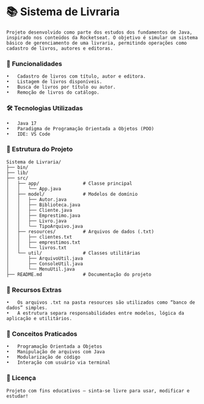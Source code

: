 # 📚 Sistema de Livraria
    Projeto desenvolvido como parte dos estudos dos fundamentos de Java, inspirado nos conteúdos da Rocketseat. O objetivo é simular um sistema básico de gerenciamento de uma livraria, permitindo operações como cadastro de livros, autores e editoras.

### 🚀 Funcionalidades
	•	Cadastro de livros com título, autor e editora.
	•	Listagem de livros disponíveis.
	•	Busca de livros por título ou autor.
	•	Remoção de livros do catálogo.

### 🛠️ Tecnologias Utilizadas
	•	Java 17
	•	Paradigma de Programação Orientada a Objetos (POO)
	•	IDE: VS Code 

### 📂 Estrutura do Projeto
    Sistema de Livraria/
    ├── bin/                    
    ├── lib/                   
    ├── src/
    │   ├── app/                # Classe principal
    │   │   └── App.java
    │   ├── model/              # Modelos de domínio
    │   │   ├── Autor.java
    │   │   ├── Biblioteca.java
    │   │   ├── Cliente.java
    │   │   ├── Emprestimo.java
    │   │   ├── Livro.java
    │   │   └── TipoArquivo.java
    │   ├── resources/          # Arquivos de dados (.txt)
    │   │   ├── clientes.txt
    │   │   ├── emprestimos.txt
    │   │   └── livros.txt
    │   └── util/               # Classes utilitárias
    │       ├── ArquivoUtil.java
    │       ├── ConsoleUtil.java
    │       └── MenuUtil.java
    ├── README.md               # Documentação do projeto

### 📄 Recursos Extras
	•	Os arquivos .txt na pasta resources são utilizados como “banco de dados” simples.
	•	A estrutura separa responsabilidades entre modelos, lógica da aplicação e utilitários.

### 🧠 Conceitos Praticados
	•	Programação Orientada a Objetos
	•	Manipulação de arquivos com Java
	•	Modularização de código
	•	Interação com usuário via terminal

### 📃 Licença
    Projeto com fins educativos — sinta-se livre para usar, modificar e estudar!
